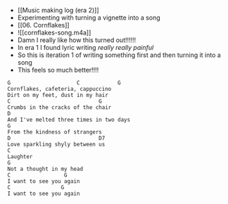 - [[Music making log (era 2)]]
- Experimenting with turning a vignette into a song
- [[06. Cornflakes]]
- ![[cornflakes-song.m4a]]
 - Damn I really like how this turned out!!!!!!
 - In era 1 I found lyric writing *really really painful*
 - So this is iteration 1 of writing something first and then turning it into a song
 - This feels so much better!!!!
```
G                     C            G
Cornflakes, cafeteria, cappuccino 
Dirt on my feet, dust in my hair 
C                            G
Crumbs in the cracks of the chair 
D
And I've melted three times in two days 
G
From the kindness of strangers 
D                            D7
Love sparkling shyly between us
C
Laughter 
G
Not a thought in my head
C                 G
I want to see you again
C                G
I want to see you again
```

